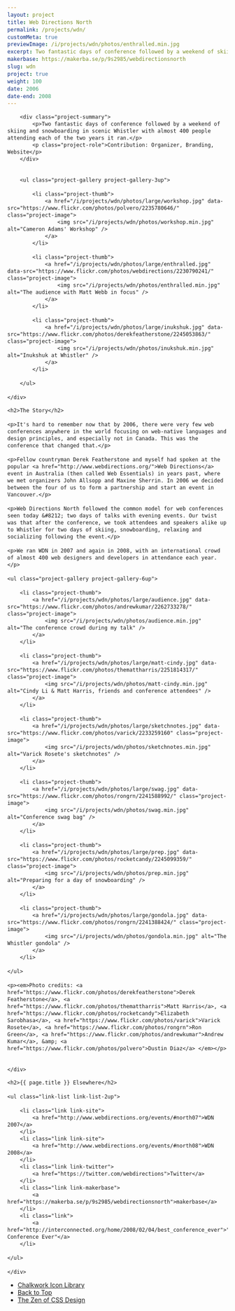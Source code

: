 ```yaml
---
layout: project
title: Web Directions North
permalink: /projects/wdn/
customMeta: true
previewImage: /i/projects/wdn/photos/enthralled.min.jpg
excerpt: Two fantastic days of conference followed by a weekend of skiing and snowboarding in scenic Whistler with almost 400 people attending each of the two years it ran.
makerbase: https://makerba.se/p/9s2985/webdirectionsnorth
slug: wdn
project: true
weight: 100
date: 2006
date-end: 2008
---
```



<section id="summary" class="project-section">
	<div class="wrap">

		<div class="project-summary">
			<p>Two fantastic days of conference followed by a weekend of skiing and snowboarding in scenic Whistler with almost 400 people attending each of the two years it ran.</p>
			<p class="project-role">Contribution: Organizer, Branding, Website</p>
		</div>


		<ul class="project-gallery project-gallery-3up">

			<li class="project-thumb">
				<a href="/i/projects/wdn/photos/large/workshop.jpg" data-src="https://www.flickr.com/photos/polvero/2235780646/" class="project-image">
					<img src="/i/projects/wdn/photos/workshop.min.jpg" alt="Cameron Adams' Workshop" />
				</a>
			</li>

			<li class="project-thumb">
				<a href="/i/projects/wdn/photos/large/enthralled.jpg" data-src="https://www.flickr.com/photos/webdirections/2230790241/" class="project-image">
					<img src="/i/projects/wdn/photos/enthralled.min.jpg" alt="The audience with Matt Webb in focus" />
				</a>
			</li>

			<li class="project-thumb">
				<a href="/i/projects/wdn/photos/large/inukshuk.jpg" data-src="https://www.flickr.com/photos/derekfeatherstone/2245053863/" class="project-image">
					<img src="/i/projects/wdn/photos/inukshuk.min.jpg" alt="Inukshuk at Whistler" />
				</a>
			</li>

		</ul>

	</div>
</section>


<section id="story" class="project-section project-story">
	<div class="wrap">

	<h2>The Story</h2>

	<p>It's hard to remember now that by 2006, there were very few web conferences anywhere in the world focusing on web-native languages and design principles, and especially not in Canada. This was the conference that changed that.</p>

	<p>Fellow countryman Derek Featherstone and myself had spoken at the popular <a href="http://www.webdirections.org/">Web Directions</a> event in Australia (then called Web Essentials) in years past, where we met organizers John Allsopp and Maxine Sherrin. In 2006 we decided between the four of us to form a partnership and start an event in Vancouver.</p>

	<p>Web Directions North followed the common model for web conferences seen today &#8212; two days of talks with evening events. Our twist was that after the conference, we took attendees and speakers alike up to Whistler for two days of skiing, snowboarding, relaxing and socializing following the event.</p>

	<p>We ran WDN in 2007 and again in 2008, with an international crowd of almost 400 web designers and developers in attendance each year.</p>

	<ul class="project-gallery project-gallery-6up">

		<li class="project-thumb">
			<a href="/i/projects/wdn/photos/large/audience.jpg" data-src="https://www.flickr.com/photos/andrewkumar/2262733278/" class="project-image">
				<img src="/i/projects/wdn/photos/audience.min.jpg" alt="The conference crowd during my talk" />
			</a>
		</li>

		<li class="project-thumb">
			<a href="/i/projects/wdn/photos/large/matt-cindy.jpg" data-src="https://www.flickr.com/photos/themattharris/2251814317/" class="project-image">
				<img src="/i/projects/wdn/photos/matt-cindy.min.jpg" alt="Cindy Li & Matt Harris, friends and conference attendees" />
			</a>
		</li>

		<li class="project-thumb">
			<a href="/i/projects/wdn/photos/large/sketchnotes.jpg" data-src="https://www.flickr.com/photos/varick/2233259160" class="project-image">
				<img src="/i/projects/wdn/photos/sketchnotes.min.jpg" alt="Varick Rosete's sketchnotes" />
			</a>
		</li>

		<li class="project-thumb">
			<a href="/i/projects/wdn/photos/large/swag.jpg" data-src="https://www.flickr.com/photos/rongrn/2241588992/" class="project-image">
				<img src="/i/projects/wdn/photos/swag.min.jpg" alt="Conference swag bag" />
			</a>
		</li>

		<li class="project-thumb">
			<a href="/i/projects/wdn/photos/large/prep.jpg" data-src="https://www.flickr.com/photos/rocketcandy/2245099359/" class="project-image">
				<img src="/i/projects/wdn/photos/prep.min.jpg" alt="Preparing for a day of snowboarding" />
			</a>
		</li>

		<li class="project-thumb">
			<a href="/i/projects/wdn/photos/large/gondola.jpg" data-src="https://www.flickr.com/photos/rongrn/2241388424/" class="project-image">
				<img src="/i/projects/wdn/photos/gondola.min.jpg" alt="The Whistler gondola" />
			</a>
		</li>

	</ul>

	<p><em>Photo credits: <a href="https://www.flickr.com/photos/derekfeatherstone">Derek Featherstone</a>, <a href="https://www.flickr.com/photos/themattharris">Matt Harris</a>, <a href="https://www.flickr.com/photos/rocketcandy">Elizabeth Sarobhasa</a>, <a href="https://www.flickr.com/photos/varick">Varick Rosete</a>, <a href="https://www.flickr.com/photos/rongrn">Ron Green</a>, <a href="https://www.flickr.com/photos/andrewkumar">Andrew Kumar</a>, &amp; <a href="https://www.flickr.com/photos/polvero">Dustin Diaz</a> </em></p>


	</div>
</section>


<section id="elsewhere" class="project-section project-elsewhere">
	<div class="wrap">

	<h2>{{ page.title }} Elsewhere</h2>

	<ul class="link-list link-list-2up">

		<li class="link link-site">
			<a href="http://www.webdirections.org/events/#north07">WDN 2007</a>
		</li>
		<li class="link link-site">
			<a href="http://www.webdirections.org/events/#north08">WDN 2008</a>
		</li>
		<li class="link link-twitter">
			<a href="https://twitter.com/webdirections">Twitter</a>
		</li>
		<li class="link link-makerbase">
			<a href="https://makerba.se/p/9s2985/webdirectionsnorth">makerbase</a>
		</li>
		<li class="link">
			<a href="http://interconnected.org/home/2008/02/04/best_conference_ever">"Best Conference Ever"</a>
		</li>

	</ul>

	</div>
</section>


<section class="project-nav">
	<ul>
		<li class="project-prev">
			<a href="/projects/chalkwork/" class="link">
				Chalkwork Icon Library
			</a>
		</li>
		<li class="project-top">
			<a href="#top" class="link">
				Back to Top
			</a>
		</li>
		<li class="project-next">
			<a href="/projects/zen-book/" class="link">
				The Zen of CSS Design
			</a>
		</li>
	</ul>
</section>